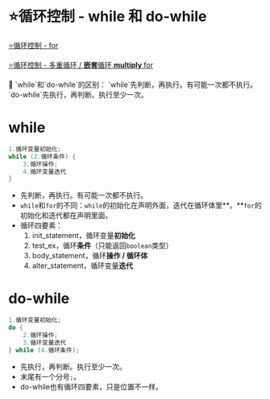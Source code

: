 # ⭐循环控制 - while 和 do-while

[⭐循环控制 - for](https://www.notion.so/for-05d724c7080748a48e264d97d50e3d0c?pvs=21) 

[⭐循环控制 - 多重循环 / **嵌套**循环 **multiply** for ](https://www.notion.so/multiply-for-3d72803ed6b941b7b78acbdb3b713b8a?pvs=21) 

<aside>
📌 `while`和`do-while`的区别：
   `while`先判断，再执行。有可能一次都不执行。
   `do-while`先执行，再判断。执行至少一次。

</aside>

# while

```java
1.循环变量初始化;
while (2.循环条件) {
	3.循环操作;
	4.循环变量迭代
}
```

- 先判断，再执行。有可能一次都不执行。
- `while`和`for`的不同：`while`的初始化在声明外面，迭代在循环体里**。**`for`的初始化和迭代都在声明里面。
- 循环四要素：
    1. init_statement，循环变量**初始化**
    2. test_ex，循环**条件**（只能返回`boolean`类型）
    3. body_statement，循环**操作 / 循环体**
    4. alter_statement，循环变量**迭代**

# do-while

```java
1.循环变量初始化;
do {
	2.循环操作;
	3.循环变量迭代
} while (4.循环条件);
```

- 先执行，再判断。执行至少一次。
- 末尾有一个分号`;`。
- do-while也有循环四要素，只是位置不一样。